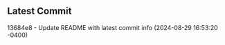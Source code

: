 
## Latest Commit
13684e8 - Update README with latest commit info (2024-08-29 16:53:20 -0400) <Yunxi-Zhou>
